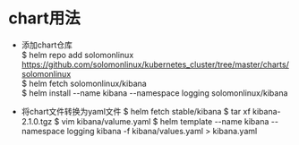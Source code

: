 # chart用法
* 添加chart仓库</br>
  $ helm repo add solomonlinux https://github.com/solomonlinux/kubernetes_cluster/tree/master/charts/solomonlinux</br>
  $ helm fetch solomonlinux/kibana</br>
  $ helm install --name kibana --namespace logging solomonlinux/kibana

* 将chart文件转换为yaml文件
  $ helm fetch stable/kibana
  $ tar xf kibana-2.1.0.tgz
  $ vim kibana/valume.yaml
  $ helm template --name kibana --namespace logging kibana -f kibana/values.yaml > kibana.yaml
